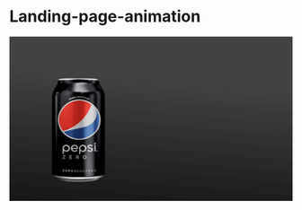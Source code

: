 # Landing-page-animation

![](https://github.com/NiharikaSareen/Landing-page-animation/blob/master/Landing-page-animation.gif)
